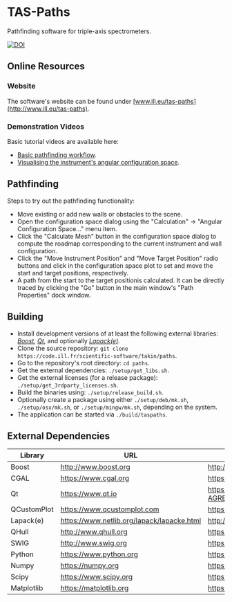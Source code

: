 # TAS-Paths
Pathfinding software for triple-axis spectrometers.

[![DOI](https://zenodo.org/badge/DOI/10.5281/zenodo.4625649.svg)](https://doi.org/10.5281/zenodo.4625649)


## Online Resources

### Website
The software's website can be found under [www.ill.eu/tas-paths](http://www.ill.eu/tas-paths).

### Demonstration Videos
Basic tutorial videos are available here:
- [Basic pathfinding workflow](https://youtu.be/iFnPrxYqipk).
- [Visualising the instrument's angular configuration space](https://youtu.be/WPUCVzMDKDc).


## Pathfinding
Steps to try out the pathfinding functionality:
- Move existing or add new walls or obstacles to the scene.
- Open the configuration space dialog using the "Calculation" -> "Angular Configuration Space..." menu item.
- Click the "Calculate Mesh" button in the configuration space dialog to compute the roadmap corresponding to the current instrument and wall configuration.
- Click the "Move Instrument Position" and "Move Target Position" radio buttons and click in the configuration space plot to set and move the start and target positions, respectively. 
- A path from the start to the target positionis calculated. It can be directly traced by clicking the "Go" button in the main window's "Path Properties" dock window.


## Building
- Install development versions of at least the following external libraries: [*Boost*](https://www.boost.org/), [*Qt*](https://www.qt.io/), and optionally [*Lapack(e)*](https://www.netlib.org/lapack/).
- Clone the source repository: `git clone https://code.ill.fr/scientific-software/takin/paths`.
- Go to the repository's root directory: `cd paths`.
- Get the external dependencies: `./setup/get_libs.sh`.
- Get the external licenses (for a release package): `./setup/get_3rdparty_licenses.sh`.
- Build the binaries using: `./setup/release_build.sh`.
- Optionally create a package using either `./setup/deb/mk.sh`, `./setup/osx/mk.sh`, or `./setup/mingw/mk.sh`, depending on the system.
- The application can be started via `./build/taspaths`.


## External Dependencies
|Library     |URL                                        |License URL                                                          |
|------------|-------------------------------------------|---------------------------------------------------------------------|
|Boost       |http://www.boost.org                       |http://www.boost.org/LICENSE_1_0.txt                                 |
|CGAL        |https://www.cgal.org                       |https://github.com/CGAL/cgal/blob/master/Installation/LICENSE        |
|Qt          |https://www.qt.io                          |https://github.com/qt/qt5/blob/dev/LICENSE.QT-LICENSE-AGREEMENT      |
|QCustomPlot |https://www.qcustomplot.com                |https://gitlab.com/DerManu/QCustomPlot/-/raw/master/GPL.txt          |
|Lapack(e)   |https://www.netlib.org/lapack/lapacke.html |http://www.netlib.org/lapack/LICENSE.txt                             |
|QHull       |http://www.qhull.org                       |https://github.com/qhull/qhull/blob/master/COPYING.txt               |
|SWIG        |http://www.swig.org                        |https://github.com/swig/swig/blob/master/LICENSE                     |
|Python      |https://www.python.org                     |https://github.com/python/cpython/blob/main/Doc/license.rst          |
|Numpy       |https://numpy.org                          |https://github.com/numpy/numpy/blob/main/LICENSE.txt                 |
|Scipy       |https://www.scipy.org                      |https://github.com/scipy/scipy/blob/master/LICENSE.txt               |
|Matplotlib  |https://matplotlib.org                     |https://github.com/matplotlib/matplotlib/blob/master/LICENSE/LICENSE |
